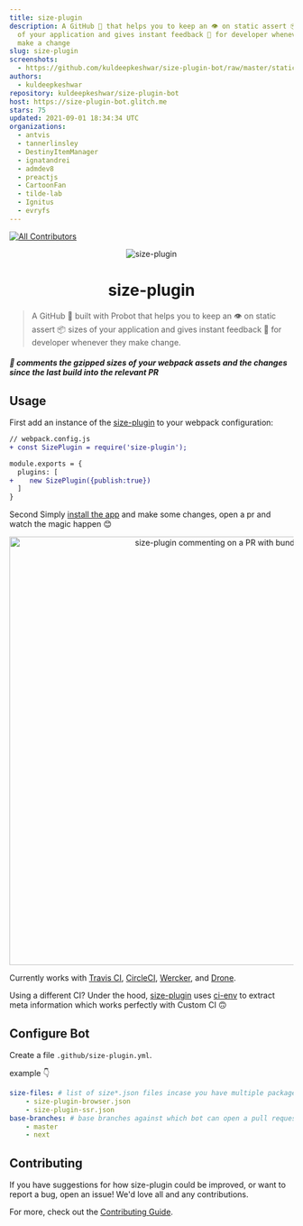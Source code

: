 ```yaml
---
title: size-plugin
description: A GitHub 🤖 that helps you to keep an 👁️ on static assert 📦 sizes
  of your application and gives instant feedback 📝 for developer whenever they
  make a change
slug: size-plugin
screenshots:
  - https://github.com/kuldeepkeshwar/size-plugin-bot/raw/master/static/images/sample.png?raw=true
authors:
  - kuldeepkeshwar
repository: kuldeepkeshwar/size-plugin-bot
host: https://size-plugin-bot.glitch.me
stars: 75
updated: 2021-09-01 18:34:34 UTC
organizations:
  - antvis
  - tannerlinsley
  - DestinyItemManager
  - ignatandrei
  - admdev8
  - preactjs
  - CartoonFan
  - tilde-lab
  - Ignitus
  - evryfs
---
```



[![All Contributors](https://img.shields.io/badge/all_contributors-1-orange.svg?style=flat-square)](https://github.com/kuldeepkeshwar/size-plugin-bot/#contributors-)

<p align="center">
  <img src="https://github.com/kuldeepkeshwar/size-plugin-bot/blob/master/static/images/icon.png?raw=true" alt="size-plugin" >
</p>
<p align="center">
  <h1 align="center">size-plugin</h1>
</p>

> A GitHub 🤖 built with Probot that helps you to keep an 👁️ on static assert 📦 sizes of your application and gives instant feedback 📝 for developer whenever they make change.

##### 🤖 comments the gzipped sizes of your webpack assets and the changes since the last build into the relevant PR

## Usage

First add an instance of the [size-plugin](https://github.com/GoogleChromeLabs/size-plugin) to your webpack configuration:

```diff
// webpack.config.js
+ const SizePlugin = require('size-plugin');

module.exports = {
  plugins: [
+    new SizePlugin({publish:true})
  ]
}
```

Second Simply [install the app](https://github.com/apps/size-plugin) and make some changes, open a pr and watch the magic happen 😊

<p align="center">
  <img src="https://github.com/kuldeepkeshwar/size-plugin-bot/blob/master/static/images/sample.png?raw=true" alt="size-plugin commenting on a PR with bundle stats" width="760">
</p>

Currently works with [Travis CI](https://travis-ci.org), [CircleCI](https://circleci.com/), [Wercker](http://www.wercker.com), and [Drone](http://readme.drone.io/).

Using a different CI? Under the hood, [size-plugin](https://github.com/GoogleChromeLabs/size-plugin) uses [ci-env](https://github.com/siddharthkp/ci-env) to extract meta information which works perfectly with Custom CI 🙃

## Configure Bot

Create a file `.github/size-plugin.yml`.

example 👇

```yml
size-files: # list of size*.json files incase you have multiple packages.
    - size-plugin-browser.json
    - size-plugin-ssr.json
base-branches: # base branches against which bot can open a pull request.
    - master
    - next
```

## Contributing

If you have suggestions for how size-plugin could be improved, or want to report a bug, open an issue! We'd love all and any contributions.

For more, check out the [Contributing Guide](https://github.com/kuldeepkeshwar/size-plugin-bot/blob/master/CONTRIBUTING.md).
